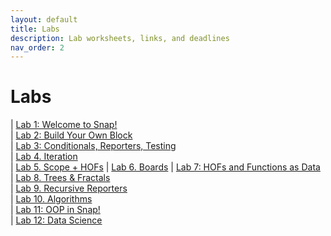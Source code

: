 ```yaml
---
layout: default
title: Labs
description: Lab worksheets, links, and deadlines
nav_order: 2
---
```

# Labs

| [Lab 1: Welcome to Snap!](https://cs10.org/bjc-r/llab/html/topic.html?1&2&3&topic=berkeley_bjc%2Fintro_pair%2F1-introduction.topic&course&novideo&noreading&noassignment)                   
| [Lab 2: Build Your Own Block](https://cs10.org/bjc-r/cur/programming/loops/repeat-n/introduction-to-repeat-n.html?1&2&2&3&topic=berkeley_bjc%2Fintro_pair%2F2-loops-variables.topic&course=cs10_fa21.html&novideo&noreading&noassignment)                
| [Lab 3: Conditionals, Reporters, Testing](https://cs10.org/bjc-r/llab/html/topic.html?topic=berkeley_bjc%2Fintro_pair%2F2-conditionals-testing-su21.topic&course=cs10_fa21.html&novideo&noreading&noassignment)     
| [Lab 4. Iteration](https://docs.google.com/document/d/1SWvggIxXtk3wzM85eEJru4YGwPWfNmsK9GN6H5soJXU/edit?tab=t.0#heading=h.ew4i1encppj2)                            
| [Lab 5. Scope + HOFs](https://cs10.org/bjc-r/topic/topic.html?topic=berkeley_bjc/lists/lists-I.topic&course=&novideo&noreading&noassignment)
| [Lab 6. Boards](https://cs10.org/bjc-r/topic/topic.html?topic=berkeley_bjc/lists/tic-tac-toe.topic&course=&novideo&noreading&noassignment) 
| [Lab 7: HOFs and Functions as Data](https://cs10.org/bjc-r/llab/html/topic.html?topic=berkeley_bjc%2Fhofs%2Fhofs-practice.topic&course&novideo&noreading&noassignment)
| [Lab 8. Trees & Fractals](https://cs10.org/bjc-r/topic/topic.html?topic=berkeley_bjc/recur/recursion-trees-fractals.topic&course=&novideo&noreading&noassignment)                     
| [Lab 9. Recursive Reporters](https://cs10.org/bjc-r/llab/html/topic.html?topic=berkeley_bjc%2Frecur%2Frecursive-reporters-part1.topic&course&novideo&noreading&noassignment)                              
| [Lab 10. Algorithms](https://cs10.org/bjc-r/cur/programming/algorithms/everyones-got-algorithms.html?topic=berkeley_bjc%2Fareas%2Falgorithms.topic&course&novideo&noreading&noassignment)                                                         
| [Lab 11: OOP in Snap!](https://docs.google.com/document/d/18OMc8HFIkOR8OigJdIvrlA96PIGkPdeVruULt_Wp6kk/edit?usp=sharing)                         
| [Lab 12: Data Science](https://docs.google.com/document/d/1dAiLwS48YmlgGpUUNhgyq9oW5oj9hcXHnqp-7-4TYH8/edit?usp=sharing)               

